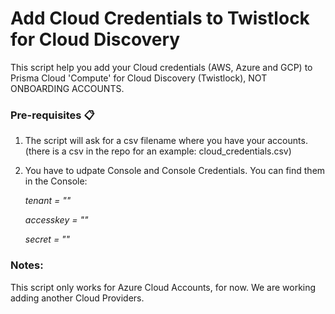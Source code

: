 # Add Cloud Credentials to Twistlock for Cloud Discovery

This script help you add your Cloud credentials (AWS, Azure and GCP) to Prisma Cloud 'Compute' for Cloud Discovery (Twistlock), NOT ONBOARDING ACCOUNTS.

### Pre-requisites 📋

1. The script will ask for a csv filename where you have your accounts. (there is a csv in the repo for an example: cloud_credentials.csv)

2. You have to udpate Console and Console Credentials. You can find them in the Console:

	_tenant = ""_

	_accesskey = ""_
	
	_secret = ""_

### Notes:

This script only works for Azure Cloud Accounts, for now. We are working adding another Cloud Providers.